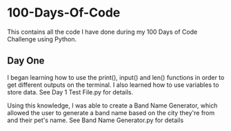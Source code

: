 # 100-Days-Of-Code
This contains all the code I have done during my 100 Days of Code Challenge using Python.

## Day One
I began learning how to use the print(), input() and len() functions in order to get different outputs on the terminal. I also learned how to use variables to store data.
See Day 1 Test File.py for details.

Using this knowledge, I was able to create a Band Name Generator, which allowed the user to generate a band name based on the city they're from and their pet's name.
See Band Name Generator.py for details

